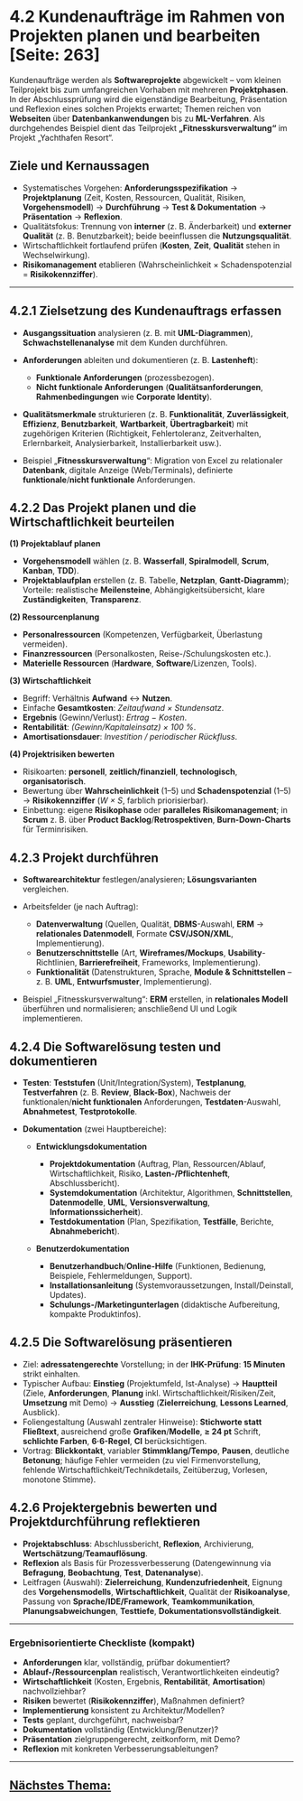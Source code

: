 # 4.2 Kundenaufträge im Rahmen von Projekten planen und bearbeiten [Seite: 263]

Kundenaufträge werden als **Softwareprojekte** abgewickelt – vom kleinen Teilprojekt bis zum umfangreichen Vorhaben mit mehreren **Projektphasen**. In der Abschlussprüfung wird die eigenständige Bearbeitung, Präsentation und Reflexion eines solchen Projekts erwartet; Themen reichen von **Webseiten** über **Datenbankanwendungen** bis zu **ML-Verfahren**. Als durchgehendes Beispiel dient das Teilprojekt **„Fitnesskursverwaltung“** im Projekt „Yachthafen Resort“. 

## Ziele und Kernaussagen

* Systematisches Vorgehen: **Anforderungsspezifikation** → **Projektplanung** (Zeit, Kosten, Ressourcen, Qualität, Risiken, **Vorgehensmodell**) → **Durchführung** → **Test & Dokumentation** → **Präsentation** → **Reflexion**.
* Qualitätsfokus: Trennung von **interner** (z. B. Änderbarkeit) und **externer Qualität** (z. B. Benutzbarkeit); beide beeinflussen die **Nutzungsqualität**.
* Wirtschaftlichkeit fortlaufend prüfen (**Kosten**, **Zeit**, **Qualität** stehen in Wechselwirkung).
* **Risikomanagement** etablieren (Wahrscheinlichkeit × Schadenspotenzial = **Risikokennziffer**).

---

## 4.2.1 Zielsetzung des Kundenauftrags erfassen

* **Ausgangssituation** analysieren (z. B. mit **UML-Diagrammen**), **Schwachstellenanalyse** mit dem Kunden durchführen.
* **Anforderungen** ableiten und dokumentieren (z. B. **Lastenheft**):

  * **Funktionale Anforderungen** (prozessbezogen).
  * **Nicht funktionale Anforderungen** (**Qualitätsanforderungen**, **Rahmenbedingungen** wie **Corporate Identity**).
* **Qualitätsmerkmale** strukturieren (z. B. **Funktionalität**, **Zuverlässigkeit**, **Effizienz**, **Benutzbarkeit**, **Wartbarkeit**, **Übertragbarkeit**) mit zugehörigen Kriterien (Richtigkeit, Fehlertoleranz, Zeitverhalten, Erlernbarkeit, Analysierbarkeit, Installierbarkeit usw.).
* Beispiel „**Fitnesskursverwaltung**“: Migration von Excel zu relationaler **Datenbank**, digitale Anzeige (Web/Terminals), definierte **funktionale**/**nicht funktionale** Anforderungen.

## 4.2.2 Das Projekt planen und die Wirtschaftlichkeit beurteilen

**(1) Projektablauf planen**

* **Vorgehensmodell** wählen (z. B. **Wasserfall**, **Spiralmodell**, **Scrum**, **Kanban**, **TDD**).
* **Projektablaufplan** erstellen (z. B. Tabelle, **Netzplan**, **Gantt-Diagramm**); Vorteile: realistische **Meilensteine**, Abhängigkeitsübersicht, klare **Zuständigkeiten**, **Transparenz**.

**(2) Ressourcenplanung**

* **Personalressourcen** (Kompetenzen, Verfügbarkeit, Überlastung vermeiden).
* **Finanzressourcen** (Personalkosten, Reise-/Schulungskosten etc.).
* **Materielle Ressourcen** (**Hardware**, **Software**/Lizenzen, Tools).

**(3) Wirtschaftlichkeit**

* Begriff: Verhältnis **Aufwand** ↔ **Nutzen**.
* Einfache **Gesamtkosten**: *Zeitaufwand × Stundensatz*.
* **Ergebnis** (Gewinn/Verlust): *Ertrag − Kosten*.
* **Rentabilität**: *(Gewinn/Kapitaleinsatz) × 100 %*.
* **Amortisationsdauer**: *Investition / periodischer Rückfluss*.

**(4) Projektrisiken bewerten**

* Risikoarten: **personell**, **zeitlich/finanziell**, **technologisch**, **organisatorisch**.
* Bewertung über **Wahrscheinlichkeit** (1–5) und **Schadenspotenzial** (1–5) → **Risikokennziffer** (*W × S*, farblich priorisierbar).
* Einbettung: eigene **Risikophase** oder **paralleles Risikomanagement**; in **Scrum** z. B. über **Product Backlog**/**Retrospektiven**, **Burn-Down-Charts** für Terminrisiken.

## 4.2.3 Projekt durchführen

* **Softwarearchitektur** festlegen/analysieren; **Lösungsvarianten** vergleichen.
* Arbeitsfelder (je nach Auftrag):

  * **Datenverwaltung** (Quellen, Qualität, **DBMS**-Auswahl, **ERM** → **relationales Datenmodell**, Formate **CSV/JSON/XML**, Implementierung).
  * **Benutzerschnittstelle** (Art, **Wireframes/Mockups**, **Usability**-Richtlinien, **Barrierefreiheit**, Frameworks, Implementierung).
  * **Funktionalität** (Datenstrukturen, Sprache, **Module & Schnittstellen** – z. B. **UML**, **Entwurfsmuster**, Implementierung).
* Beispiel „Fitnesskursverwaltung“: **ERM** erstellen, in **relationales Modell** überführen und normalisieren; anschließend UI und Logik implementieren.

## 4.2.4 Die Softwarelösung testen und dokumentieren

* **Testen**: **Teststufen** (Unit/Integration/System), **Testplanung**, **Testverfahren** (z. B. **Review**, **Black-Box**), Nachweis der funktionalen/**nicht funktionalen** Anforderungen, **Testdaten**-Auswahl, **Abnahmetest**, **Testprotokolle**.
* **Dokumentation** (zwei Hauptbereiche):

  * **Entwicklungsdokumentation**

    * **Projektdokumentation** (Auftrag, Plan, Ressourcen/Ablauf, Wirtschaftlichkeit, Risiko, **Lasten-/Pflichtenheft**, Abschlussbericht).
    * **Systemdokumentation** (Architektur, Algorithmen, **Schnittstellen**, **Datenmodelle**, **UML**, **Versionsverwaltung**, **Informationssicherheit**).
    * **Testdokumentation** (Plan, Spezifikation, **Testfälle**, Berichte, **Abnahmebericht**).
  * **Benutzerdokumentation**

    * **Benutzerhandbuch**/**Online-Hilfe** (Funktionen, Bedienung, Beispiele, Fehlermeldungen, Support).
    * **Installationsanleitung** (Systemvoraussetzungen, Install/Deinstall, Updates).
    * **Schulungs-/Marketingunterlagen** (didaktische Aufbereitung, kompakte Produktinfos).

## 4.2.5 Die Softwarelösung präsentieren

* Ziel: **adressatengerechte** Vorstellung; in der **IHK-Prüfung**: **15 Minuten** strikt einhalten.
* Typischer Aufbau: **Einstieg** (Projektumfeld, Ist-Analyse) → **Hauptteil** (Ziele, **Anforderungen**, **Planung** inkl. Wirtschaftlichkeit/Risiken/Zeit, **Umsetzung** mit Demo) → **Ausstieg** (**Zielerreichung**, **Lessons Learned**, Ausblick).
* Foliengestaltung (Auswahl zentraler Hinweise): **Stichworte statt Fließtext**, ausreichend große **Grafiken**/**Modelle**, **≥ 24 pt** Schrift, **schlichte Farben**, **6·6-Regel**, **CI** berücksichtigen.
* Vortrag: **Blickkontakt**, variabler **Stimmklang/Tempo**, **Pausen**, deutliche **Betonung**; häufige Fehler vermeiden (zu viel Firmenvorstellung, fehlende Wirtschaftlichkeit/Technikdetails, Zeitüberzug, Vorlesen, monotone Stimme).

## 4.2.6 Projektergebnis bewerten und Projektdurchführung reflektieren

* **Projektabschluss**: Abschlussbericht, **Reflexion**, Archivierung, **Wertschätzung**/**Teamauflösung**.
* **Reflexion** als Basis für Prozessverbesserung (Datengewinnung via **Befragung**, **Beobachtung**, **Test**, **Datenanalyse**).
* Leitfragen (Auswahl): **Zielerreichung**, **Kundenzufriedenheit**, Eignung des **Vorgehensmodells**, **Wirtschaftlichkeit**, Qualität der **Risikoanalyse**, Passung von **Sprache/IDE/Framework**, **Teamkommunikation**, **Planungsabweichungen**, **Testtiefe**, **Dokumentationsvollständigkeit**.

---

### Ergebnisorientierte Checkliste (kompakt)

* **Anforderungen** klar, vollständig, prüfbar dokumentiert?
* **Ablauf-/Ressourcenplan** realistisch, Verantwortlichkeiten eindeutig?
* **Wirtschaftlichkeit** (Kosten, Ergebnis, **Rentabilität**, **Amortisation**) nachvollziehbar?
* **Risiken** bewertet (**Risikokennziffer**), Maßnahmen definiert?
* **Implementierung** konsistent zu Architektur/Modellen?
* **Tests** geplant, durchgeführt, nachweisbar?
* **Dokumentation** vollständig (Entwicklung/Benutzer)?
* **Präsentation** zielgruppengerecht, zeitkonform, mit Demo?
* **Reflexion** mit konkreten Verbesserungsableitungen?
---

## [Nächstes Thema:](./4.2.1_Zielsetzung_des_Kundenauftrags_erfassen.md)